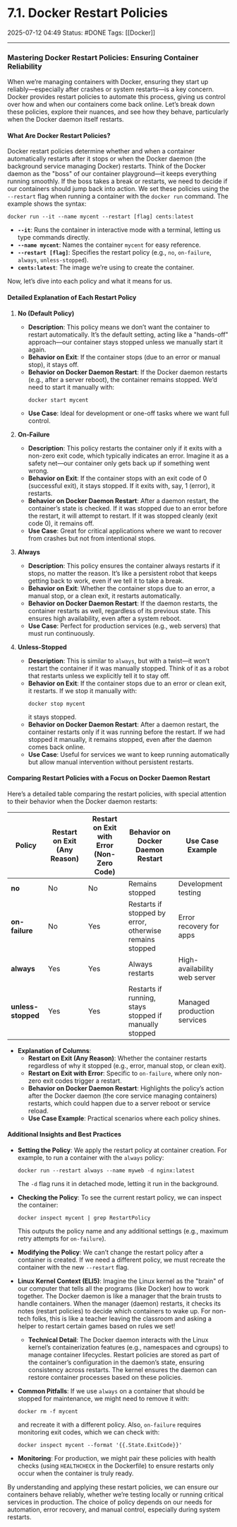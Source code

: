 # 7.1. Docker Restart Policies

2025-07-12 04:49
Status: #DONE 
Tags: [[Docker]]

---
### Mastering Docker Restart Policies: Ensuring Container Reliability

When we’re managing containers with Docker, ensuring they start up reliably—especially after crashes or system restarts—is a key concern. Docker provides restart policies to automate this process, giving us control over how and when our containers come back online. Let’s break down these policies, explore their nuances, and see how they behave, particularly when the Docker daemon itself restarts.

#### What Are Docker Restart Policies?

Docker restart policies determine whether and when a container automatically restarts after it stops or when the Docker daemon (the background service managing Docker) restarts. Think of the Docker daemon as the "boss" of our container playground—it keeps everything running smoothly. If the boss takes a break or restarts, we need to decide if our containers should jump back into action. We set these policies using the `--restart` flag when running a container with the `docker run` command. The example shows the syntax:
```
docker run --it --name mycent --restart [flag] cents:latest
```
- **`--it`**: Runs the container in interactive mode with a terminal, letting us type commands directly.
- **`--name mycent`**: Names the container `mycent` for easy reference.
- **`--restart [flag]`**: Specifies the restart policy (e.g., `no`, `on-failure`, `always`, `unless-stopped`).
- **`cents:latest`**: The image we’re using to create the container.

Now, let’s dive into each policy and what it means for us.

#### Detailed Explanation of Each Restart Policy

1. **No (Default Policy)**
   - **Description**: This policy means we don’t want the container to restart automatically. It’s the default setting, acting like a "hands-off" approach—our container stays stopped unless we manually start it again.
   - **Behavior on Exit**: If the container stops (due to an error or manual stop), it stays off.
   - **Behavior on Docker Daemon Restart**: If the Docker daemon restarts (e.g., after a server reboot), the container remains stopped. We’d need to start it manually with:
     ```
     docker start mycent
     ```
   - **Use Case**: Ideal for development or one-off tasks where we want full control.

2. **On-Failure**
   - **Description**: This policy restarts the container only if it exits with a non-zero exit code, which typically indicates an error. Imagine it as a safety net—our container only gets back up if something went wrong.
   - **Behavior on Exit**: If the container stops with an exit code of 0 (successful exit), it stays stopped. If it exits with, say, 1 (error), it restarts.
   - **Behavior on Docker Daemon Restart**: After a daemon restart, the container’s state is checked. If it was stopped due to an error before the restart, it will attempt to restart. If it was stopped cleanly (exit code 0), it remains off.
   - **Use Case**: Great for critical applications where we want to recover from crashes but not from intentional stops.

3. **Always**
   - **Description**: This policy ensures the container always restarts if it stops, no matter the reason. It’s like a persistent robot that keeps getting back to work, even if we tell it to take a break.
   - **Behavior on Exit**: Whether the container stops due to an error, a manual stop, or a clean exit, it restarts automatically.
   - **Behavior on Docker Daemon Restart**: If the daemon restarts, the container restarts as well, regardless of its previous state. This ensures high availability, even after a system reboot.
   - **Use Case**: Perfect for production services (e.g., web servers) that must run continuously.

4. **Unless-Stopped**
   - **Description**: This is similar to `always`, but with a twist—it won’t restart the container if it was manually stopped. Think of it as a robot that restarts unless we explicitly tell it to stay off.
   - **Behavior on Exit**: If the container stops due to an error or clean exit, it restarts. If we stop it manually with:
     ```
     docker stop mycent
     ```
     it stays stopped.
   - **Behavior on Docker Daemon Restart**: After a daemon restart, the container restarts only if it was running before the restart. If we had stopped it manually, it remains stopped, even after the daemon comes back online.
   - **Use Case**: Useful for services we want to keep running automatically but allow manual intervention without persistent restarts.

#### Comparing Restart Policies with a Focus on Docker Daemon Restart

Here’s a detailed table comparing the restart policies, with special attention to their behavior when the Docker daemon restarts:

| **Policy**      | **Restart on Exit (Any Reason)** | **Restart on Exit with Error (Non-Zero Code)** | **Behavior on Docker Daemon Restart** | **Use Case Example**          |
|------------------|----------------------------------|-----------------------------------------------|---------------------------------------|-------------------------------|
| **no**           | No                               | No                                            | Remains stopped                      | Development testing           |
| **on-failure**   | No                               | Yes                                           | Restarts if stopped by error, otherwise remains stopped | Error recovery for apps       |
| **always**       | Yes                              | Yes                                           | Always restarts                      | High-availability web server  |
| **unless-stopped** | Yes                          | Yes                                           | Restarts if running, stays stopped if manually stopped | Managed production services   |

- **Explanation of Columns**:
  - **Restart on Exit (Any Reason)**: Whether the container restarts regardless of why it stopped (e.g., error, manual stop, or clean exit).
  - **Restart on Exit with Error**: Specific to `on-failure`, where only non-zero exit codes trigger a restart.
  - **Behavior on Docker Daemon Restart**: Highlights the policy’s action after the Docker daemon (the core service managing containers) restarts, which could happen due to a server reboot or service reload.
  - **Use Case Example**: Practical scenarios where each policy shines.

#### Additional Insights and Best Practices

- **Setting the Policy**: We apply the restart policy at container creation. For example, to run a container with the `always` policy:
  ```
  docker run --restart always --name myweb -d nginx:latest
  ```
  The `-d` flag runs it in detached mode, letting it run in the background.

- **Checking the Policy**: To see the current restart policy, we can inspect the container:
  ```
  docker inspect mycent | grep RestartPolicy
  ```
  This outputs the policy name and any additional settings (e.g., maximum retry attempts for `on-failure`).

- **Modifying the Policy**: We can’t change the restart policy after a container is created. If we need a different policy, we must recreate the container with the new `--restart` flag.

- **Linux Kernel Context (ELI5)**: Imagine the Linux kernel as the "brain" of our computer that tells all the programs (like Docker) how to work together. The Docker daemon is like a manager that the brain trusts to handle containers. When the manager (daemon) restarts, it checks its notes (restart policies) to decide which containers to wake up. For non-tech folks, this is like a teacher leaving the classroom and asking a helper to restart certain games based on rules we set!
  - **Technical Detail**: The Docker daemon interacts with the Linux kernel’s containerization features (e.g., namespaces and cgroups) to manage container lifecycles. Restart policies are stored as part of the container’s configuration in the daemon’s state, ensuring consistency across restarts. The kernel ensures the daemon can restore container processes based on these policies.

- **Common Pitfalls**: If we use `always` on a container that should be stopped for maintenance, we might need to remove it with:
  ```
  docker rm -f mycent
  ```
  and recreate it with a different policy. Also, `on-failure` requires monitoring exit codes, which we can check with:
  ```
  docker inspect mycent --format '{{.State.ExitCode}}'
  ```

- **Monitoring**: For production, we might pair these policies with health checks (using `HEALTHCHECK` in the Dockerfile) to ensure restarts only occur when the container is truly ready.

By understanding and applying these restart policies, we can ensure our containers behave reliably, whether we’re testing locally or running critical services in production. The choice of policy depends on our needs for automation, error recovery, and manual control, especially during system restarts.
